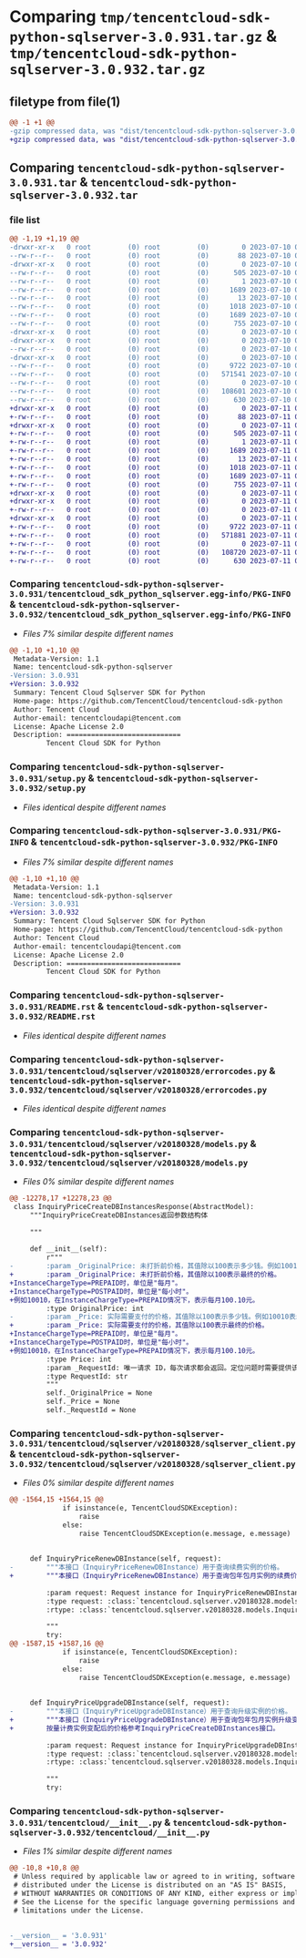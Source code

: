 # Comparing `tmp/tencentcloud-sdk-python-sqlserver-3.0.931.tar.gz` & `tmp/tencentcloud-sdk-python-sqlserver-3.0.932.tar.gz`

## filetype from file(1)

```diff
@@ -1 +1 @@
-gzip compressed data, was "dist/tencentcloud-sdk-python-sqlserver-3.0.931.tar", last modified: Mon Jul 10 00:51:22 2023, max compression
+gzip compressed data, was "dist/tencentcloud-sdk-python-sqlserver-3.0.932.tar", last modified: Tue Jul 11 00:58:42 2023, max compression
```

## Comparing `tencentcloud-sdk-python-sqlserver-3.0.931.tar` & `tencentcloud-sdk-python-sqlserver-3.0.932.tar`

### file list

```diff
@@ -1,19 +1,19 @@
-drwxr-xr-x   0 root         (0) root         (0)        0 2023-07-10 00:51:22.000000 tencentcloud-sdk-python-sqlserver-3.0.931/
--rw-r--r--   0 root         (0) root         (0)       88 2023-07-10 00:51:22.000000 tencentcloud-sdk-python-sqlserver-3.0.931/setup.cfg
-drwxr-xr-x   0 root         (0) root         (0)        0 2023-07-10 00:51:22.000000 tencentcloud-sdk-python-sqlserver-3.0.931/tencentcloud_sdk_python_sqlserver.egg-info/
--rw-r--r--   0 root         (0) root         (0)      505 2023-07-10 00:51:22.000000 tencentcloud-sdk-python-sqlserver-3.0.931/tencentcloud_sdk_python_sqlserver.egg-info/SOURCES.txt
--rw-r--r--   0 root         (0) root         (0)        1 2023-07-10 00:51:22.000000 tencentcloud-sdk-python-sqlserver-3.0.931/tencentcloud_sdk_python_sqlserver.egg-info/dependency_links.txt
--rw-r--r--   0 root         (0) root         (0)     1689 2023-07-10 00:51:22.000000 tencentcloud-sdk-python-sqlserver-3.0.931/tencentcloud_sdk_python_sqlserver.egg-info/PKG-INFO
--rw-r--r--   0 root         (0) root         (0)       13 2023-07-10 00:51:22.000000 tencentcloud-sdk-python-sqlserver-3.0.931/tencentcloud_sdk_python_sqlserver.egg-info/top_level.txt
--rw-r--r--   0 root         (0) root         (0)     1018 2023-07-10 00:51:21.000000 tencentcloud-sdk-python-sqlserver-3.0.931/setup.py
--rw-r--r--   0 root         (0) root         (0)     1689 2023-07-10 00:51:22.000000 tencentcloud-sdk-python-sqlserver-3.0.931/PKG-INFO
--rw-r--r--   0 root         (0) root         (0)      755 2023-07-10 00:51:21.000000 tencentcloud-sdk-python-sqlserver-3.0.931/README.rst
-drwxr-xr-x   0 root         (0) root         (0)        0 2023-07-10 00:51:22.000000 tencentcloud-sdk-python-sqlserver-3.0.931/tencentcloud/
-drwxr-xr-x   0 root         (0) root         (0)        0 2023-07-10 00:51:22.000000 tencentcloud-sdk-python-sqlserver-3.0.931/tencentcloud/sqlserver/
--rw-r--r--   0 root         (0) root         (0)        0 2023-07-10 00:51:21.000000 tencentcloud-sdk-python-sqlserver-3.0.931/tencentcloud/sqlserver/__init__.py
-drwxr-xr-x   0 root         (0) root         (0)        0 2023-07-10 00:51:22.000000 tencentcloud-sdk-python-sqlserver-3.0.931/tencentcloud/sqlserver/v20180328/
--rw-r--r--   0 root         (0) root         (0)     9722 2023-07-10 00:51:21.000000 tencentcloud-sdk-python-sqlserver-3.0.931/tencentcloud/sqlserver/v20180328/errorcodes.py
--rw-r--r--   0 root         (0) root         (0)   571541 2023-07-10 00:51:21.000000 tencentcloud-sdk-python-sqlserver-3.0.931/tencentcloud/sqlserver/v20180328/models.py
--rw-r--r--   0 root         (0) root         (0)        0 2023-07-10 00:51:21.000000 tencentcloud-sdk-python-sqlserver-3.0.931/tencentcloud/sqlserver/v20180328/__init__.py
--rw-r--r--   0 root         (0) root         (0)   108601 2023-07-10 00:51:21.000000 tencentcloud-sdk-python-sqlserver-3.0.931/tencentcloud/sqlserver/v20180328/sqlserver_client.py
--rw-r--r--   0 root         (0) root         (0)      630 2023-07-10 00:51:21.000000 tencentcloud-sdk-python-sqlserver-3.0.931/tencentcloud/__init__.py
+drwxr-xr-x   0 root         (0) root         (0)        0 2023-07-11 00:58:42.000000 tencentcloud-sdk-python-sqlserver-3.0.932/
+-rw-r--r--   0 root         (0) root         (0)       88 2023-07-11 00:58:42.000000 tencentcloud-sdk-python-sqlserver-3.0.932/setup.cfg
+drwxr-xr-x   0 root         (0) root         (0)        0 2023-07-11 00:58:42.000000 tencentcloud-sdk-python-sqlserver-3.0.932/tencentcloud_sdk_python_sqlserver.egg-info/
+-rw-r--r--   0 root         (0) root         (0)      505 2023-07-11 00:58:42.000000 tencentcloud-sdk-python-sqlserver-3.0.932/tencentcloud_sdk_python_sqlserver.egg-info/SOURCES.txt
+-rw-r--r--   0 root         (0) root         (0)        1 2023-07-11 00:58:42.000000 tencentcloud-sdk-python-sqlserver-3.0.932/tencentcloud_sdk_python_sqlserver.egg-info/dependency_links.txt
+-rw-r--r--   0 root         (0) root         (0)     1689 2023-07-11 00:58:42.000000 tencentcloud-sdk-python-sqlserver-3.0.932/tencentcloud_sdk_python_sqlserver.egg-info/PKG-INFO
+-rw-r--r--   0 root         (0) root         (0)       13 2023-07-11 00:58:42.000000 tencentcloud-sdk-python-sqlserver-3.0.932/tencentcloud_sdk_python_sqlserver.egg-info/top_level.txt
+-rw-r--r--   0 root         (0) root         (0)     1018 2023-07-11 00:58:42.000000 tencentcloud-sdk-python-sqlserver-3.0.932/setup.py
+-rw-r--r--   0 root         (0) root         (0)     1689 2023-07-11 00:58:42.000000 tencentcloud-sdk-python-sqlserver-3.0.932/PKG-INFO
+-rw-r--r--   0 root         (0) root         (0)      755 2023-07-11 00:58:42.000000 tencentcloud-sdk-python-sqlserver-3.0.932/README.rst
+drwxr-xr-x   0 root         (0) root         (0)        0 2023-07-11 00:58:42.000000 tencentcloud-sdk-python-sqlserver-3.0.932/tencentcloud/
+drwxr-xr-x   0 root         (0) root         (0)        0 2023-07-11 00:58:42.000000 tencentcloud-sdk-python-sqlserver-3.0.932/tencentcloud/sqlserver/
+-rw-r--r--   0 root         (0) root         (0)        0 2023-07-11 00:58:42.000000 tencentcloud-sdk-python-sqlserver-3.0.932/tencentcloud/sqlserver/__init__.py
+drwxr-xr-x   0 root         (0) root         (0)        0 2023-07-11 00:58:42.000000 tencentcloud-sdk-python-sqlserver-3.0.932/tencentcloud/sqlserver/v20180328/
+-rw-r--r--   0 root         (0) root         (0)     9722 2023-07-11 00:58:42.000000 tencentcloud-sdk-python-sqlserver-3.0.932/tencentcloud/sqlserver/v20180328/errorcodes.py
+-rw-r--r--   0 root         (0) root         (0)   571881 2023-07-11 00:58:42.000000 tencentcloud-sdk-python-sqlserver-3.0.932/tencentcloud/sqlserver/v20180328/models.py
+-rw-r--r--   0 root         (0) root         (0)        0 2023-07-11 00:58:42.000000 tencentcloud-sdk-python-sqlserver-3.0.932/tencentcloud/sqlserver/v20180328/__init__.py
+-rw-r--r--   0 root         (0) root         (0)   108720 2023-07-11 00:58:42.000000 tencentcloud-sdk-python-sqlserver-3.0.932/tencentcloud/sqlserver/v20180328/sqlserver_client.py
+-rw-r--r--   0 root         (0) root         (0)      630 2023-07-11 00:58:42.000000 tencentcloud-sdk-python-sqlserver-3.0.932/tencentcloud/__init__.py
```

### Comparing `tencentcloud-sdk-python-sqlserver-3.0.931/tencentcloud_sdk_python_sqlserver.egg-info/PKG-INFO` & `tencentcloud-sdk-python-sqlserver-3.0.932/tencentcloud_sdk_python_sqlserver.egg-info/PKG-INFO`

 * *Files 7% similar despite different names*

```diff
@@ -1,10 +1,10 @@
 Metadata-Version: 1.1
 Name: tencentcloud-sdk-python-sqlserver
-Version: 3.0.931
+Version: 3.0.932
 Summary: Tencent Cloud Sqlserver SDK for Python
 Home-page: https://github.com/TencentCloud/tencentcloud-sdk-python
 Author: Tencent Cloud
 Author-email: tencentcloudapi@tencent.com
 License: Apache License 2.0
 Description: ============================
         Tencent Cloud SDK for Python
```

### Comparing `tencentcloud-sdk-python-sqlserver-3.0.931/setup.py` & `tencentcloud-sdk-python-sqlserver-3.0.932/setup.py`

 * *Files identical despite different names*

### Comparing `tencentcloud-sdk-python-sqlserver-3.0.931/PKG-INFO` & `tencentcloud-sdk-python-sqlserver-3.0.932/PKG-INFO`

 * *Files 7% similar despite different names*

```diff
@@ -1,10 +1,10 @@
 Metadata-Version: 1.1
 Name: tencentcloud-sdk-python-sqlserver
-Version: 3.0.931
+Version: 3.0.932
 Summary: Tencent Cloud Sqlserver SDK for Python
 Home-page: https://github.com/TencentCloud/tencentcloud-sdk-python
 Author: Tencent Cloud
 Author-email: tencentcloudapi@tencent.com
 License: Apache License 2.0
 Description: ============================
         Tencent Cloud SDK for Python
```

### Comparing `tencentcloud-sdk-python-sqlserver-3.0.931/README.rst` & `tencentcloud-sdk-python-sqlserver-3.0.932/README.rst`

 * *Files identical despite different names*

### Comparing `tencentcloud-sdk-python-sqlserver-3.0.931/tencentcloud/sqlserver/v20180328/errorcodes.py` & `tencentcloud-sdk-python-sqlserver-3.0.932/tencentcloud/sqlserver/v20180328/errorcodes.py`

 * *Files identical despite different names*

### Comparing `tencentcloud-sdk-python-sqlserver-3.0.931/tencentcloud/sqlserver/v20180328/models.py` & `tencentcloud-sdk-python-sqlserver-3.0.932/tencentcloud/sqlserver/v20180328/models.py`

 * *Files 0% similar despite different names*

```diff
@@ -12278,17 +12278,23 @@
 class InquiryPriceCreateDBInstancesResponse(AbstractModel):
     """InquiryPriceCreateDBInstances返回参数结构体
 
     """
 
     def __init__(self):
         r"""
-        :param _OriginalPrice: 未打折前价格，其值除以100表示多少钱。例如10010表示100.10元
+        :param _OriginalPrice: 未打折前价格，其值除以100表示最终的价格。
+InstanceChargeType=PREPAID时，单位是"每月"。
+InstanceChargeType=POSTPAID时，单位是"每小时"。
+例如10010，在InstanceChargeType=PREPAID情况下，表示每月100.10元。
         :type OriginalPrice: int
-        :param _Price: 实际需要支付的价格，其值除以100表示多少钱。例如10010表示100.10元
+        :param _Price: 实际需要支付的价格，其值除以100表示最终的价格。
+InstanceChargeType=PREPAID时，单位是"每月"。
+InstanceChargeType=POSTPAID时，单位是"每小时"。
+例如10010，在InstanceChargeType=PREPAID情况下，表示每月100.10元。
         :type Price: int
         :param _RequestId: 唯一请求 ID，每次请求都会返回。定位问题时需要提供该次请求的 RequestId。
         :type RequestId: str
         """
         self._OriginalPrice = None
         self._Price = None
         self._RequestId = None
```

### Comparing `tencentcloud-sdk-python-sqlserver-3.0.931/tencentcloud/sqlserver/v20180328/sqlserver_client.py` & `tencentcloud-sdk-python-sqlserver-3.0.932/tencentcloud/sqlserver/v20180328/sqlserver_client.py`

 * *Files 0% similar despite different names*

```diff
@@ -1564,15 +1564,15 @@
             if isinstance(e, TencentCloudSDKException):
                 raise
             else:
                 raise TencentCloudSDKException(e.message, e.message)
 
 
     def InquiryPriceRenewDBInstance(self, request):
-        """本接口（InquiryPriceRenewDBInstance）用于查询续费实例的价格。
+        """本接口（InquiryPriceRenewDBInstance）用于查询包年包月实例的续费价格。
 
         :param request: Request instance for InquiryPriceRenewDBInstance.
         :type request: :class:`tencentcloud.sqlserver.v20180328.models.InquiryPriceRenewDBInstanceRequest`
         :rtype: :class:`tencentcloud.sqlserver.v20180328.models.InquiryPriceRenewDBInstanceResponse`
 
         """
         try:
@@ -1587,15 +1587,16 @@
             if isinstance(e, TencentCloudSDKException):
                 raise
             else:
                 raise TencentCloudSDKException(e.message, e.message)
 
 
     def InquiryPriceUpgradeDBInstance(self, request):
-        """本接口（InquiryPriceUpgradeDBInstance）用于查询升级实例的价格。
+        """本接口（InquiryPriceUpgradeDBInstance）用于查询包年包月实例升级变配的价格。
+        按量计费实例变配后的价格参考InquiryPriceCreateDBInstances接口。
 
         :param request: Request instance for InquiryPriceUpgradeDBInstance.
         :type request: :class:`tencentcloud.sqlserver.v20180328.models.InquiryPriceUpgradeDBInstanceRequest`
         :rtype: :class:`tencentcloud.sqlserver.v20180328.models.InquiryPriceUpgradeDBInstanceResponse`
 
         """
         try:
```

### Comparing `tencentcloud-sdk-python-sqlserver-3.0.931/tencentcloud/__init__.py` & `tencentcloud-sdk-python-sqlserver-3.0.932/tencentcloud/__init__.py`

 * *Files 1% similar despite different names*

```diff
@@ -10,8 +10,8 @@
 # Unless required by applicable law or agreed to in writing, software
 # distributed under the License is distributed on an "AS IS" BASIS,
 # WITHOUT WARRANTIES OR CONDITIONS OF ANY KIND, either express or implied.
 # See the License for the specific language governing permissions and
 # limitations under the License.
 
 
-__version__ = '3.0.931'
+__version__ = '3.0.932'
```

